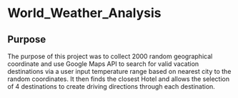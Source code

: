 # World_Weather_Analysis

## Purpose
The purpose of this project was to collect 2000 random geographical coordinate and use Google Maps API to search for valid
vacation destinations via a user input temperature range based on nearest city to the random coordinates. It then finds the
closest Hotel and allows the selection of 4 destinations to create driving directions through each destination.
